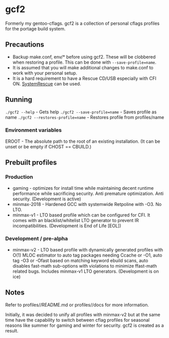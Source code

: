 # gcf2

Formerly my gentoo-cflags.  gcf2 is a collection of personal cflags profiles
for the portage build system.

## Precautions

* Backup make.conf, env/* before using gcf2.  These will be clobbered when
restoring a profile.  This can be done with `--save-profile=name`.
* It is assumed that you will make additional changes to make.conf to work with
your personal setup.
* It is a hard requirement to have a Rescue CD/USB especially with CFI ON.
[SystemRescue](https://www.system-rescue.org) can be used.

## Running

`./gcf2 --help` - Gets help
`./gcf2 --save-profile=name` - Saves profile as name
`./gcf2 --restores-profile=name` - Restores profile from profiles/name

### Environment variables

EROOT - The absolute path to the root of an existing installation.
(It can be unset or be empty if CHOST == CBUILD.)

## Prebuilt profiles

### Production

* gaming - optimizes for install time while maintaining decent runtime
performance while sacrificing security.  Anti premature optimization.
Anti security.  (Development is active)
* minmax-2018 - Hardened GCC with systemwide Retpoline with -O3.  No LTO.
* minmax-v1 - LTO based profile which can be configured for CFI.  It comes with
an blacklist/whitelist LTO generator to prevent IR incompatibilities.
(Development is End of Life [EOL])

### Development / pre-alpha

* minmax-v2 - LTO based profile with dynamically generated profiles with O(1)
MLOC estimator to auto tag packages needing Ccache or -O1, auto tag -O3 or
-Ofast based on matching keyword ebuild scans, auto disables fast-math
sub-options with violations to minimize ffast-math related bugs.  Includes
minmax-v1 LTO generators.  (Development is on ice)

## Notes

Refer to profiles/<name>/README.md or profiles/<name>/docs for more information.

Initially, it was decided to unify all profiles with minmax-v2 but at the same
time have the capability to switch between cflag profiles for seasonal reasons
like summer for gaming and winter for security.  gcf2 is created as a result.
